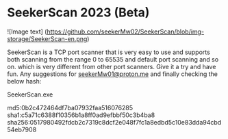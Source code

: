 # SeekerScan 2023 (Beta) 

![Image text] (https://github.com/seekerMw02/SeekerScan/blob/img-storage/SeekerScan-en.png)

SeekerScan is a TCP port scanner that is very easy to use and supports both scanning from the range 0 to 65535 and default port scanning and so on. which is very different from other port scanners. Give it a try and have fun. Any suggestions for seekerMw01@proton.me and finally checking the below hash:

SeekerScan.exe 

md5:0b2c472464df7ba07932faa516076285  
sha1:c5a71c6388f10356b1a8ff0ad9efbbf50c3b4ba8  
sha256:0517980492fdcb2c7319c8dcf2e048f7fc1a8edbd5c10e83dda94cbd54eb7908  

